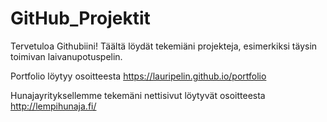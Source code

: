 # GitHub_Projektit

Tervetuloa Githubiini!
Täältä löydät tekemiäni projekteja, esimerkiksi täysin toimivan laivanupotuspelin.

Portfolio löytyy osoitteesta https://lauripelin.github.io/portfolio

Hunajayrityksellemme tekemäni nettisivut löytyvät osoitteesta http://lempihunaja.fi/
